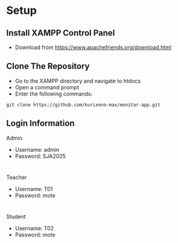 ﻿# Setup

## Install XAMPP Control Panel
- Download from https://www.apachefriends.org/download.html

## Clone The Repository
- Go to the XAMPP directory and navigate to htdocs
- Open a command prompt
- Enter the following commands:
```
git clone https://github.com/kurixeno-max/monitar-app.git
```

## Login Information
Admin
- Username: admin
- Password: SJA2025
#
Teacher
- Username: T01
- Password: mote
#
Student
- Username: T02
- Password: mote